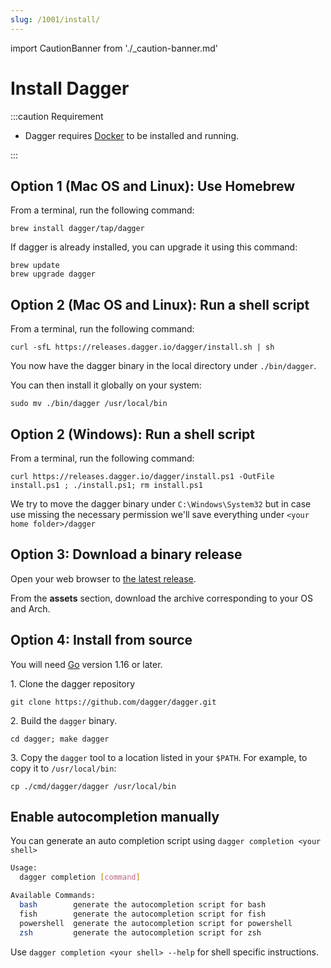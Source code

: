```yaml
---
slug: /1001/install/
---
```


import CautionBanner from './\_caution-banner.md'

# Install Dagger

<CautionBanner old="0.1" new="0.2" />

:::caution Requirement

- Dagger requires [Docker](https://docs.docker.com/get-docker/) to be installed and running.

:::

## Option 1 (Mac OS and Linux): Use Homebrew

From a terminal, run the following command:

```shell
brew install dagger/tap/dagger
```

If dagger is already installed, you can upgrade it using this command:

```shell
brew update
brew upgrade dagger
```

## Option 2 (Mac OS and Linux): Run a shell script

From a terminal, run the following command:

```shell
curl -sfL https://releases.dagger.io/dagger/install.sh | sh
```

You now have the dagger binary in the local directory under `./bin/dagger`.

You can then install it globally on your system:

```shell
sudo mv ./bin/dagger /usr/local/bin
```

## Option 2 (Windows): Run a shell script

From a terminal, run the following command:

```shell
curl https://releases.dagger.io/dagger/install.ps1 -OutFile install.ps1 ; ./install.ps1; rm install.ps1
```

We try to move the dagger binary under `C:\Windows\System32` but
in case use missing the necessary permission we'll save everything under `<your home folder>/dagger`

## Option 3: Download a binary release

Open your web browser to [the latest release](https://github.com/dagger/dagger/releases/latest).

From the **assets** section, download the archive corresponding to your OS and Arch.

## Option 4: Install from source

You will need [Go](https://golang.org) version 1.16 or later.

1\. Clone the dagger repository

```shell
git clone https://github.com/dagger/dagger.git
```

2\. Build the `dagger` binary.

```shell
cd dagger; make dagger
```

3\. Copy the `dagger` tool to a location listed in your `$PATH`. For example, to copy it to `/usr/local/bin`:

```shell
cp ./cmd/dagger/dagger /usr/local/bin
```

## Enable autocompletion manually

You can generate an auto completion script using `dagger completion <your shell>`

```sh
Usage:
  dagger completion [command]

Available Commands:
  bash        generate the autocompletion script for bash
  fish        generate the autocompletion script for fish
  powershell  generate the autocompletion script for powershell
  zsh         generate the autocompletion script for zsh
```

Use `dagger completion <your shell> --help` for shell specific instructions.

